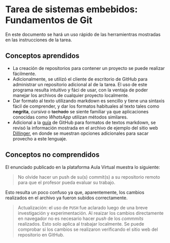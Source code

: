 # Tarea de sistemas embebidos: Fundamentos de Git
En este documento se hará un uso rápido de las herramientras mostradas en las instrucciones de la tarea.
## Conceptos aprendidos
- La creación de repositorios para contener un proyecto se puede realizar fácilmente.
- Adicionalmente, se utilizó el cliente de escritorio de GitHub para administrar un repositorio adicional al de la tarea. El uso de este programa resulta intuitivo y fáci de usar, con la ventaja de poder manejar los archivos de cualquier proyecto localmente.
- Dar formato al texto utilizando markdown es sencillo y tiene una sintaxis fácil de comprender, y dar los formatos habituales al texto tales como **negrita**, _cursiva_ o ~~tachado~~ se siente familiar ya que aplicaciones conocidas como _WhatsApp_ utilizan métodos similares.
- Adicional a la [guía](https://docs.github.com/en/get-started/writing-on-github/getting-started-with-writing-and-formatting-on-github/basic-writing-and-formatting-syntax) de GitHub para formatos de textos markdown, se revisó la información mostrada en el archivo de ejemplo del sitio web [Dillinger](https://dillinger.io/), en donde se muestran opciones adicionales para sacar provecho a este lenguaje.
## Conceptos no comprendidos
El enunciado publicado en la plataforma Aula Virtual muestra lo siguiente:
> No olvide hacer un push de su(s) commit(s) a su repositorio remoto
> para que el profesor pueda evaluar su trabajo.

Esto resulta un poco confuso ya que, aparentemente, los cambios realizados en el archivo ya fueron subidos correctamente.

> Actualización: el uso de `PUSH` fue aclarado luego de una breve investigación y experimentación.
> Al reaizar los cambios directamente en navegador no es necesario hacer _push_ de los _commmits_ realizados.
> Esto solo aplica al trabajar localmente.
> Se puede comprobar si los cambios se realizaron verificando el sitio web del repositorio en GitHub.